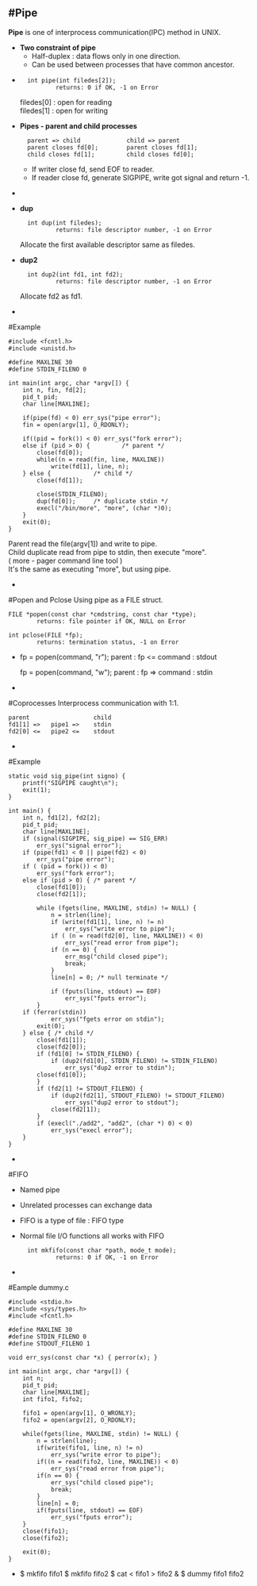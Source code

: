 #Pipe
-
**Pipe** is one of interprocess communication(IPC) method in UNIX.   

* **Two constraint of pipe**
	- Half-duplex : data flows only in one direction.
	- Can be used between processes that have common ancestor.  
	
-		int pipe(int filedes[2]);
				returns: 0 if OK, -1 on Error
				
	filedes[0] : open for reading  
	filedes[1] : open for writing
	
* **Pipes - parent and child processes**
	
		parent => child				child => parent
		parent closes fd[0];		parent closes fd[1];
		child closes fd[1];			child closes fd[0];
	- If writer close fd, send EOF to reader.
	- If reader close fd, generate SIGPIPE, write got signal and return -1.

-
* **dup**  

		int dup(int filedes);  
				returns: file descriptor number, -1 on Error
	Allocate the first available descriptor same as filedes.
* **dup2**

 		int dup2(int fd1, int fd2);
 				returns: file descriptor number, -1 on Error
 	Allocate fd2 as fd1.
 	
-
#Example  
	
	#include <fcntl.h>
	#include <unistd.h>
	
	#define MAXLINE 30
	#define STDIN_FILENO 0
	
	int main(int argc, char *argv[]) {
		int n, fin, fd[2];
		pid_t pid;
		char line[MAXLINE];
		
		if(pipe(fd) < 0) err_sys("pipe error");
		fin = open(argv[1], O_RDONLY);
		
		if((pid = fork()) < 0) err_sys("fork error");
		else if (pid > 0) {			/* parent */
			close(fd[0]);
			while((n = read(fin, line, MAXLINE))
				write(fd[1], line, n);
		} else {			/* child */
			close(fd[1]);
			
			close(STDIN_FILENO);
			dup(fd[0]);		/* duplicate stdin */
			execl("/bin/more", "more", (char *)0);
		}
		exit(0);
	}

Parent read the file(argv[1]) and write to pipe.  
Child duplicate read from pipe to stdin, then execute "more".  
( more - pager command line tool )  
It's the same as executing "more", but using pipe.

-
#Popen and Pclose
Using pipe as a FILE struct.
	
	FILE *popen(const char *cmdstring, const char *type);
			returns: file pointer if OK, NULL on Error

	int pclose(FILE *fp);
			returns: termination status, -1 on Error
-
	fp = popen(command, "r");
parent : fp <= command : stdout

	fp = popen(command, "w");
parent : fp => command : stdin


-
#Coprocesses
Interprocess communication with 1:1.
	
	parent					child
	fd1[1] =>	pipe1 => 	stdin
	fd2[0] <=	pipe2 <=	stdout
	
-
#Example

	static void sig_pipe(int signo) {		printf("SIGPIPE caught\n");		exit(1); 
	}	int main() {		int n, fd1[2], fd2[2];		pid_t pid;		char line[MAXLINE];		if (signal(SIGPIPE, sig_pipe) == SIG_ERR)			err_sys("signal error");		if (pipe(fd1) < 0 || pipe(fd2) < 0)			err_sys("pipe error");
		if ( (pid = fork()) < 0)			err_sys("fork error");
		else if (pid > 0) { /* parent */ 
			close(fd1[0]);			close(fd2[1]);			
			while (fgets(line, MAXLINE, stdin) != NULL) {				n = strlen(line);				if (write(fd1[1], line, n) != n)					err_sys("write error to pipe");				if ( (n = read(fd2[0], line, MAXLINE)) < 0)					err_sys("read error from pipe"); 
				if (n == 0) {					err_msg("child closed pipe"); 
					break;				}				line[n] = 0; /* null terminate */ 
				
				if (fputs(line, stdout) == EOF)					err_sys("fputs error");			}       	if (ferror(stdin))				err_sys("fgets error on stdin"); 
			exit(0);		} else { /* child */ 
			close(fd1[1]);			close(fd2[0]);			if (fd1[0] != STDIN_FILENO) {				if (dup2(fd1[0], STDIN_FILENO) != STDIN_FILENO) 
					err_sys("dup2 error to stdin");        	close(fd1[0]);			}			if (fd2[1] != STDOUT_FILENO) {				if (dup2(fd2[1], STDOUT_FILENO) != STDOUT_FILENO) 
					err_sys("dup2 error to stdout");        		close(fd2[1]);			}			if (execl("./add2", "add2", (char *) 0) < 0)				err_sys("execl error");
		}
	}
-
#FIFO
* Named pipe
* Unrelated processes can exchange data
* FIFO is a type of file : FIFO type
* Normal file I/O functions all works with FIFO

		int mkfifo(const char *path, mode_t mode);
				returns: 0 if OK, -1 on Error

-
#Eample
dummy.c

	#include <stdio.h>
	#include <sys/types.h>
	#include <fcntl.h>

	#define MAXLINE 30
	#define STDIN_FILENO 0
	#define STDOUT_FILENO 1

	void err_sys(const char *x) { perror(x); }

	int main(int argc, char *argv[]) {
		int n;
		pid_t pid;
		char line[MAXLINE];
		int fifo1, fifo2;

		fifo1 = open(argv[1], O_WRONLY);
		fifo2 = open(argv[2], O_RDONLY);

		while(fgets(line, MAXLINE, stdin) != NULL) {
			n = strlen(line);
			if(write(fifo1, line, n) != n)
				err_sys("write error to pipe");
			if((n = read(fifo2, line, MAXLINE)) < 0)
				err_sys("read error from pipe");
			if(n == 0) {
				err_sys("child closed pipe");
				break;
			}
			line[n] = 0;
			if(fputs(line, stdout) == EOF)
				err_sys("fputs error");
		}
		close(fifo1);
		close(fifo2);
	
		exit(0);
	}

-
	$ mkfifo fifo1
	$ mkfifo fifo2
	$ cat < fifo1 > fifo2 &
	$ dummy fifo1 fifo2
